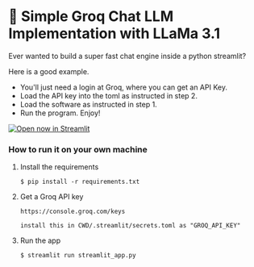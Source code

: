 # 🎈 Simple Groq Chat LLM Implementation with LLaMa 3.1

Ever wanted to build a super fast chat engine inside a  python streamlit? 
 
Here is a good example. 
- You'll just need a login at Groq, where you can get an API Key.
- Load the API key into the toml as instructed in step 2.
- Load the software as instructed in step 1.
- Run the program. Enjoy!

[![Open now in Streamlit](https://static.streamlit.io/badges/streamlit_badge_black_white.svg)](https://blank-app-template.streamlit.app/)

### How to run it on your own machine

1. Install the requirements

   ```
   $ pip install -r requirements.txt
   ```

2. Get a Groq API key
   
   ```
   https://console.groq.com/keys

   install this in CWD/.streamlit/secrets.toml as "GROQ_API_KEY"
   ```

4. Run the app

   ```
   $ streamlit run streamlit_app.py
   ```
